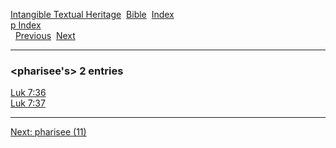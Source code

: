 [Intangible Textual Heritage](../../index)  [Bible](../index) 
[Index](index)   
[p Index](_p_)  
  [Previous](c08485)  [Next](c08487) 

------------------------------------------------------------------------

### &lt;pharisee's&gt; 2 entries

[Luk 7:36](../kjv/luk007.htm#036)  
[Luk 7:37](../kjv/luk007.htm#037)  

------------------------------------------------------------------------

[Next: pharisee (11)](c08487)
